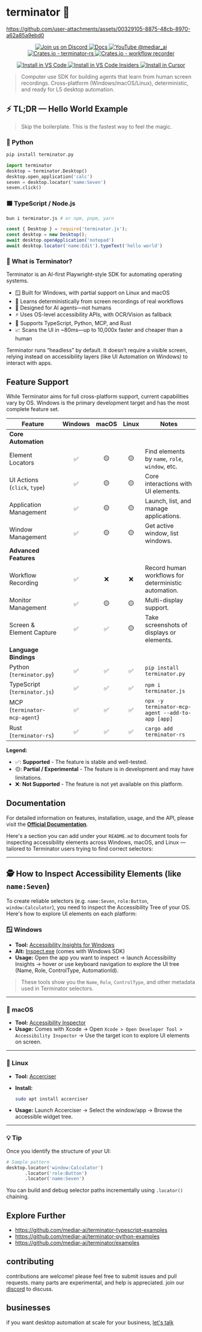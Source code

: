# terminator 🤖

https://github.com/user-attachments/assets/00329105-8875-48cb-8970-a62a85a9ebd0

<p align="center">
  <a href="https://discord.gg/dU9EBuw7Uq">
    <img src="https://img.shields.io/discord/823813159592001537?color=5865F2&logo=discord&logoColor=white&style=flat-square" alt="Join us on Discord">
  </a>
  <a href="https://docs.screenpi.pe/terminator/introduction">
    <img src="https://img.shields.io/badge/read_the-docs-blue" alt="Docs">
  </a>
  <a href="https://www.youtube.com/@mediar_ai">
    <img src="https://img.shields.io/badge/YouTube-@mediar__ai-FF0000?logo=youtube&logoColor=white&style=flat-square" alt="YouTube @mediar_ai">
  </a>
  <a href="https://crates.io/crates/terminator-rs">
    <img src="https://img.shields.io/crates/v/terminator-rs.svg" alt="Crates.io - terminator-rs">
  </a>
  <a href="https://crates.io/crates/terminator-workflow-recorder">
    <img src="https://img.shields.io/crates/v/terminator-workflow-recorder.svg" alt="Crates.io - workflow recorder">
  </a>
</p>

<p align="center">
  <a href="https://insiders.vscode.dev/redirect?url=vscode%3Amcp%2Finstall%3F%257B%2522terminator-mcp-agent%2522%253A%257B%2522command%2522%253A%2522npx%2522%252C%2522args%2522%253A%255B%2522-y%2522%252C%2522terminator-mcp-agent%2522%255D%257D%257D">
    <img alt="Install in VS Code" src="https://img.shields.io/badge/VS_Code-VS_Code?style=flat-square&label=Install%20MCP&color=0098FF">
  </a>
  <a href="https://insiders.vscode.dev/redirect?url=vscode-insiders%3Amcp%2Finstall%3F%257B%2522terminator-mcp-agent%2522%253A%257B%2522command%2522%253A%2522npx%2522%252C%2522args%2522%253A%255B%2522-y%2522%252C%2522terminator-mcp-agent%2522%255D%257D%257D">
    <img alt="Install in VS Code Insiders" src="https://img.shields.io/badge/VS_Code_Insiders-VS_Code_Insiders?style=flat-square&label=Install%20MCP&color=24bfa5">
  </a>
  <a href="https://cursor.com/install-mcp?name=terminator-mcp-agent&config=eyJjb21tYW5kIjoibnB4IiwiYXJncyI6WyIteSIsInRlcm1pbmF0b3ItbWNwLWFnZW50Il19">
    <img alt="Install in Cursor" src="https://img.shields.io/badge/Cursor-Cursor?style=flat-square&label=Install%20MCP&color=22272e">
  </a>
</p>


>Computer use SDK for building agents that learn from human screen recordings. Cross-platform (Windows/macOS/Linux), deterministic, and ready for L5 desktop automation.

## ⚡ TL;DR — Hello World Example

> Skip the boilerplate. This is the fastest way to feel the magic.

### 🐍 Python

```bash
pip install terminator.py
```

```python
import terminator
desktop = terminator.Desktop()
desktop.open_application('calc')
seven = desktop.locator('name:Seven')
seven.click()
```

### 🟦 TypeScript / Node.js

```bash
bun i terminator.js # or npm, pnpm, yarn
```

```ts
const { Desktop } = require('terminator.js');
const desktop = new Desktop();
await desktop.openApplication('notepad')
await desktop.locator('name:Edit').typeText('hello world')
```

### 🧠 What is Terminator?

Terminator is an AI-first Playwright-style SDK for automating operating systems.

- 🪟 Built for Windows, with partial support on Linux and macOS
- 🤖 Learns deterministically from screen recordings of real workflows
- 🧠 Designed for AI agents—not humans
- ⚡ Uses OS-level accessibility APIs, with OCR/Vision as fallback
- 🧩 Supports TypeScript, Python, MCP, and Rust
- 📈 Scans the UI in ~80ms—up to 10,000x faster and cheaper than a human

Terminator runs “headless” by default. It doesn’t require a visible screen, relying instead on accessibility layers (like UI Automation on Windows) to interact with apps.

## Feature Support

While Terminator aims for full cross-platform support, current capabilities vary by OS. Windows is the primary development target and has the most complete feature set.

| Feature                  | Windows | macOS | Linux | Notes                                        |
| ------------------------ | :-----: | :---: | :---: | -------------------------------------------- |
| **Core Automation**      |         |       |       |                                              |
| Element Locators         |    ✅   |  🟡   |  🟡   | Find elements by `name`, `role`, `window`, etc. |
| UI Actions (`click`, `type`) |    ✅   |  🟡   |  🟡   | Core interactions with UI elements.          |
| Application Management   |    ✅   |  🟡   |  🟡   | Launch, list, and manage applications. |
| Window Management        |    ✅   |  🟡   |  🟡   | Get active window, list windows.             |
| **Advanced Features**    |         |       |       |                                              |
| Workflow Recording       |    ✅   |  ❌   |  ❌   | Record human workflows for deterministic automation.     |
| Monitor Management       |    ✅   |  🟡   |  🟡   | Multi-display support.                       |
| Screen & Element Capture |    ✅   |  ✅   |  🟡   | Take screenshots of displays or elements.     |
| **Language Bindings**    |         |       |       |                                              |
| Python (`terminator.py`) |    ✅   |  ✅   |  ✅   | `pip install terminator.py`                  |
| TypeScript (`terminator.js`) |    ✅   |  ✅   |  ✅   | `npm i terminator.js`                        |
| MCP (`terminator-mcp-agent`) |    ✅   |  ✅   |  ✅   | `npx -y terminator-mcp-agent --add-to-app [app]`                        |
| Rust (`terminator-rs`) |    ✅   |  ✅   |  ✅   | `cargo add terminator-rs`                        |

**Legend:**
- ✅: **Supported** - The feature is stable and well-tested.
- 🟡: **Partial / Experimental** - The feature is in development and may have limitations.
- ❌: **Not Supported** - The feature is not yet available on this platform.

## Documentation

For detailed information on features, installation, usage, and the API, please visit the **[Official Documentation](https://docs.screenpi.pe/terminator/introduction)**.

Here's a section you can add under your `README.md` to document tools for inspecting accessibility elements across Windows, macOS, and Linux — tailored to Terminator users trying to find correct selectors:

---

## 🕵️ How to Inspect Accessibility Elements (like `name:Seven`)

To create reliable selectors (e.g. `name:Seven`, `role:Button`, `window:Calculator`), you need to inspect the Accessibility Tree of your OS. Here's how to explore UI elements on each platform:

### 🪟 Windows

* **Tool:** [Accessibility Insights for Windows](https://accessibilityinsights.io/downloads/)
* **Alt:** [Inspect.exe](https://learn.microsoft.com/en-us/windows/win32/winauto/inspect-objects) (comes with Windows SDK)
* **Usage:** Open the app you want to inspect → launch Accessibility Insights → hover or use keyboard navigation to explore the UI tree (Name, Role, ControlType, AutomationId).

> These tools show you the `Name`, `Role`, `ControlType`, and other metadata used in Terminator selectors.

---

### 🍎 macOS

* **Tool:** [Accessibility Inspector](https://developer.apple.com/documentation/xcode/accessibility_inspector)
* **Usage:** Comes with Xcode → Open `Xcode > Open Developer Tool > Accessibility Inspector` → Use the target icon to explore UI elements on screen.

---

### 🐧 Linux

* **Tool:** [Accerciser](https://wiki.gnome.org/Apps/Accerciser)
* **Install:**

  ```bash
  sudo apt install accerciser
  ```
* **Usage:** Launch Accerciser → Select the window/app → Browse the accessible widget tree.

---

### 💡 Tip

Once you identify the structure of your UI:

```python
# Sample pattern
desktop.locator('window:Calculator')
       .locator('role:Button')
       .locator('name:Seven')
```

You can build and debug selector paths incrementally using `.locator()` chaining.

## Explore Further

- https://github.com/mediar-ai/terminator-typescript-examples
- https://github.com/mediar-ai/terminator-python-examples
- https://github.com/mediar-ai/terminator/examples

## contributing

contributions are welcome! please feel free to submit issues and pull requests. many parts are experimental, and help is appreciated. join our [discord](https://discord.gg/dU9EBuw7Uq) to discuss.

## businesses 

if you want desktop automation at scale for your business, [let's talk](https://mediar.ai)
